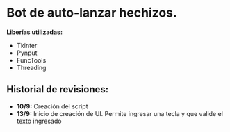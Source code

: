 # Bot de auto-lanzar hechizos.

**Liberías utilizadas:**
- Tkinter
- Pynput
- FuncTools
- Threading


## Historial de revisiones:
- **10/9:** Creación del script
- **13/9:** Inicio de creación de UI. Permite ingresar una tecla y que valide el texto ingresado
